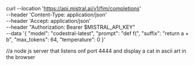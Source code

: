 curl --location 'https://api.mistral.ai/v1/fim/completions' \
--header 'Content-Type: application/json' \
--header 'Accept: application/json' \
--header "Authorization: Bearer $MISTRAL_API_KEY" \
--data '{
    "model": "codestral-latest",
    "prompt": "def f(",
    "suffix": "return a + b",
    "max_tokens": 64,
    "temperature": 0
}'



//a node js server that listens onf port 4444 and display a cat in ascii art  in the browser

